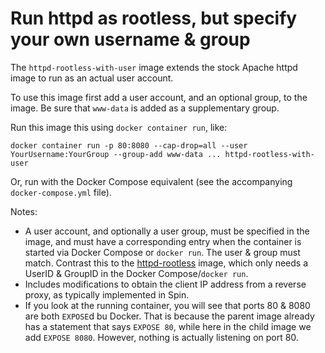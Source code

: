 # Run httpd as rootless, but specify your own username & group

The `httpd-rootless-with-user` image extends the stock Apache httpd image to
run as an actual user account.

To use this image first add a user account, and an optional group, to the image.
Be sure that `www-data` is added as a supplementary group.

Run this image this using `docker container run`, like:

    docker container run -p 80:8080 --cap-drop=all --user YourUsername:YourGroup --group-add www-data ... httpd-rootless-with-user

Or, run with the Docker Compose equivalent (see the accompanying `docker-compose.yml` file).

Notes:

* A user account, and optionally a user group, must be specified in the image,
  and must have a corresponding entry when the container is started via Docker
  Compose or `docker run`. The user & group must match.  Contrast this to the
  [httpd-rootless][1] image, which only needs a UserID & GroupID in the Docker
  Compose/`docker run`.
* Includes modifications to obtain the client IP address from a reverse
  proxy, as typically implemented in Spin.
* If you look at the running container, you will see that ports 80 &
  8080 are both `EXPOSE`d bu Docker. That is because the parent image already
  has a statement that says `EXPOSE 80`, while here in the child image we add
  `EXPOSE 8080`. However, nothing is actually listening on port 80.

[1]: https://github.com/NERSC/spin-recipes/tree/master/httpd-rootless
